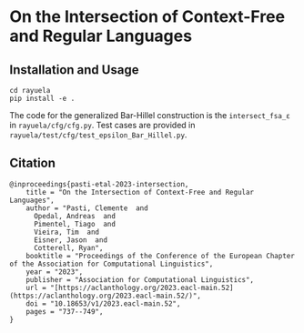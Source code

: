 # On the Intersection of Context-Free and Regular Languages

## Installation and Usage

```  
cd rayuela
pip install -e .
```

The code for the generalized Bar-Hillel construction is the `intersect_fsa_ε` in `rayuela/cfg/cfg.py`. Test cases are provided in `rayuela/test/cfg/test_epsilon_Bar_Hillel.py`.

## Citation
```
@inproceedings{pasti-etal-2023-intersection,
    title = "On the Intersection of Context-Free and Regular Languages",
    author = "Pasti, Clemente  and
      Opedal, Andreas  and
      Pimentel, Tiago  and
      Vieira, Tim  and
      Eisner, Jason  and
      Cotterell, Ryan",
    booktitle = "Proceedings of the Conference of the European Chapter of the Association for Computational Linguistics",
    year = "2023",
    publisher = "Association for Computational Linguistics",
    url = "[https://aclanthology.org/2023.eacl-main.52](https://aclanthology.org/2023.eacl-main.52/)",
    doi = "10.18653/v1/2023.eacl-main.52",
    pages = "737--749",
}
```
